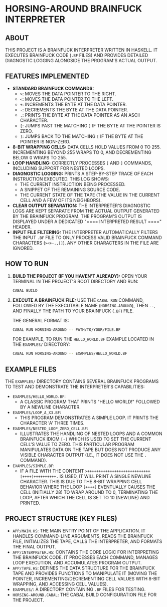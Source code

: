 # HORSING-AROUND BRAINFUCK INTERPRETER

## ABOUT

THIS PROJECT IS A BRAINFUCK INTERPRETER WRITTEN IN HASKELL.
IT EXECUTES BRAINFUCK CODE (`.BF` FILES) AND PROVIDES DETAILED DIAGNOSTIC LOGGING ALONGSIDE THE PROGRAM'S ACTUAL OUTPUT.

## FEATURES IMPLEMENTED

- **STANDARD BRAINFUCK COMMANDS:**
  - `>`: MOVES THE DATA POINTER TO THE RIGHT.
  - `<`: MOVES THE DATA POINTER TO THE LEFT.
  - `+`: INCREMENTS THE BYTE AT THE DATA POINTER.
  - `-`: DECREMENTS THE BYTE AT THE DATA POINTER.
  - `.`: PRINTS THE BYTE AT THE DATA POINTER AS AN ASCII CHARACTER.
  - `[`: JUMPS PAST THE MATCHING `]` IF THE BYTE AT THE POINTER IS ZERO.
  - `]`: JUMPS BACK TO THE MATCHING `[` IF THE BYTE AT THE POINTER IS NON-ZERO.
- **8-BIT WRAPPING CELLS:** DATA CELLS HOLD VALUES FROM 0 TO 255. INCREMENTING BEYOND 255 WRAPS TO 0, AND DECREMENTING BELOW 0 WRAPS TO 255.
- **LOOP HANDLING:** CORRECTLY PROCESSES `[` AND `]` COMMANDS, INCLUDING SUPPORT FOR NESTED LOOPS.
- **DIAGNOSTIC LOGGING:** PRINTS A STEP-BY-STEP TRACE OF EACH INSTRUCTION EXECUTED. THIS LOG SHOWS:
  - THE CURRENT INSTRUCTION BEING PROCESSED.
  - A SNIPPET OF THE REMAINING SOURCE CODE.
  - THE CURRENT STATE OF THE TAPE (THE VALUE IN THE CURRENT CELL AND A FEW OF ITS NEIGHBORS).
- **CLEAR OUTPUT SEPARATION:** THE INTERPRETER'S DIAGNOSTIC LOGS ARE KEPT SEPARATE FROM THE ACTUAL OUTPUT GENERATED BY THE BRAINFUCK PROGRAM. THE PROGRAM'S OUTPUT IS DISPLAYED UNDER A DEDICATED "==== INTERPRETED RESULT ====" HEADER.
- **INPUT FILE FILTERING:** THE INTERPRETER AUTOMATICALLY FILTERS THE INPUT `.BF` FILE TO ONLY PROCESS VALID BRAINFUCK COMMAND CHARACTERS (`><+-.,[]`). ANY OTHER CHARACTERS IN THE FILE ARE IGNORED.

## HOW TO RUN

1.  **BUILD THE PROJECT (IF YOU HAVEN'T ALREADY):**
    OPEN YOUR TERMINAL IN THE PROJECT'S ROOT DIRECTORY AND RUN:

    ```BASH
    CABAL BUILD
    ```

2.  **EXECUTE A BRAINFUCK FILE:**
    USE THE `CABAL RUN` COMMAND, FOLLOWED BY THE EXECUTABLE NAME (`HORSING-AROUND`), THEN `--`, AND FINALLY THE PATH TO YOUR BRAINFUCK (`.BF`) FILE.

    THE GENERAL FORMAT IS:

    ```BASH
    CABAL RUN HORSING-AROUND -- PATH/TO/YOUR/FILE.BF
    ```

    FOR EXAMPLE, TO RUN THE `HELLO_WORLD.BF` EXAMPLE LOCATED IN THE `EXAMPLES/` DIRECTORY:

    ```BASH
    CABAL RUN HORSING-AROUND -- EXAMPLES/HELLO_WORLD.BF
    ```

## EXAMPLE FILES

THE `EXAMPLES/` DIRECTORY CONTAINS SEVERAL BRAINFUCK PROGRAMS TO TEST AND DEMONSTRATE THE INTERPRETER'S CAPABILITIES:

- `EXAMPLES/HELLO_WORLD.BF`:
  - A CLASSIC PROGRAM THAT PRINTS "HELLO WORLD!" FOLLOWED BY A NEWLINE CHARACTER.
- `EXAMPLES/LOOP_A_X3.BF`:
  - THIS PROGRAM DEMONSTRATES A SIMPLE LOOP. IT PRINTS THE CHARACTER 'A' THREE TIMES.
- `EXAMPLES/NESTED_LOOP_ZERO_CELL.BF`:
  - ILLUSTRATES THE HANDLING OF NESTED LOOPS AND A COMMON BRAINFUCK IDIOM `[-]` WHICH IS USED TO SET THE CURRENT CELL'S VALUE TO ZERO. THIS PARTICULAR PROGRAM MANIPULATES DATA ON THE TAPE BUT DOES NOT PRODUCE ANY VISIBLE CHARACTER OUTPUT (I.E., IT DOES NOT USE THE `.` COMMAND).
- `EXAMPLES/SIMPLE.BF`:
  - IF A FILE WITH THE CONTENT `>++++++++++++++++++++++++++++[++++]++++++++++.` IS USED, IT WILL PRINT A SINGLE NEWLINE CHARACTER. THIS IS DUE TO THE 8-BIT WRAPPING CELL BEHAVIOR WHERE THE LOOP `[++++]` EVENTUALLY CAUSES THE CELL (INITIALLY 28) TO WRAP AROUND TO 0, TERMINATING THE LOOP, AFTER WHICH THE CELL IS SET TO 10 (NEWLINE) AND PRINTED.

## PROJECT STRUCTURE (KEY FILES)

- `APP/MAIN.HS`: THE MAIN ENTRY POINT OF THE APPLICATION. IT HANDLES COMMAND-LINE ARGUMENTS, READS THE BRAINFUCK FILE, INITIALIZES THE TAPE, CALLS THE INTERPRETER, AND FORMATS THE FINAL OUTPUT.
- `APP/INTERPRETER.HS`: CONTAINS THE CORE LOGIC FOR INTERPRETING THE BRAINFUCK CODE. IT PROCESSES EACH COMMAND, MANAGES LOOP EXECUTION, AND ACCUMULATES PROGRAM OUTPUT.
- `APP/TAPE.HS`: DEFINES THE DATA STRUCTURE FOR THE BRAINFUCK TAPE AND PROVIDES FUNCTIONS TO MANIPULATE IT (MOVING THE POINTER, INCREMENTING/DECREMENTING CELL VALUES WITH 8-BIT WRAPPING, AND ACCESSING CELL VALUES).
- `EXAMPLES/`: A DIRECTORY CONTAINING `.BF` FILES FOR TESTING.
- `HORSING-AROUND.CABAL`: THE CABAL BUILD CONFIGURATION FILE FOR THE PROJECT.
